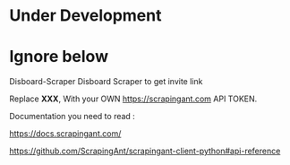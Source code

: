 # Under Development



# Ignore below
Disboard-Scraper
Disboard Scraper to get invite link

Replace **XXX**, With your OWN https://scrapingant.com API TOKEN.

Documentation you need to read :

https://docs.scrapingant.com/

https://github.com/ScrapingAnt/scrapingant-client-python#api-reference
